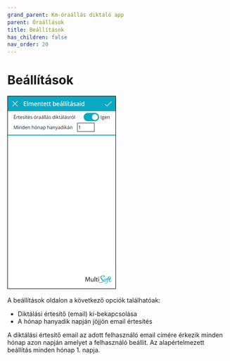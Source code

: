 ```yaml
---
grand_parent: Km-óraállás diktáló app
parent: Óraállások
title: Beállítások
has_children: false
nav_order: 20
---
```


# Beállítások

![reminder settings](static/images/ReminderSettings.png)

A beállítások oldalon a következő opciók találhatóak:
-	Diktálási értesítő (email) ki-bekapcsolása
-	A hónap hanyadik napján jöjjön email értesítés

A diktálási értesítő email az adott felhasználó email címére érkezik minden hónap azon napján amelyet a felhasználó beállít. Az alapértelmezett beállítás minden hónap 1. napja.